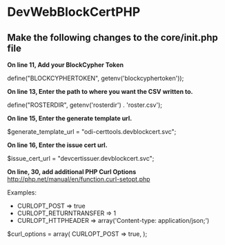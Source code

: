 # DevWebBlockCertPHP

## Make the following changes to the core/init.php file

**On line 11, Add your BlockCypher Token**

define("BLOCKCYPHERTOKEN", getenv('blockcyphertoken'));

**On line 13, Enter the path to where you want the CSV written to.**

define("ROSTERDIR", getenv('rosterdir') . 'roster.csv');

**On line 15, Enter the generate template url.**

$generate_template_url = "odi-certtools.devblockcert.svc";

**On line 16, Enter the issue cert url.**

$issue_cert_url = "devcertissuer.devblockcert.svc";

**On line, 30, add additional PHP Curl Options** http://php.net/manual/en/function.curl-setopt.php

Examples:
  - CURLOPT_POST => true
  - CURLOPT_RETURNTRANSFER => 1
  - CURLOPT_HTTPHEADER => array('Content-type: application/json;')

$curl_options = array(  CURLOPT_POST => true, );
